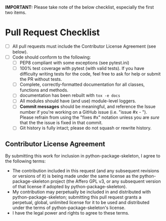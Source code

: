 
__IMPORTANT:__ Please take note of the below checklist, especially the first two items.

# Pull Request Checklist

- [ ] All pull requests must include the Contributor License Agreement (see below).
- [ ] Code should conform to the following:
    - [ ] PEP8 compliant with some exceptions (see pytest.ini)
    - [ ] 100% test coverage with pytest (with valid tests). If you have difficulty
      writing tests for the code, feel free to ask for help or submit the PR without tests.
    - [ ] Complete, correctly-formatted documentation for all classes, functions and methods.
    - [ ] documentation has been rebuilt with ``tox -e docs``
    - [ ] All modules should have (and use) module-level loggers.
    - [ ] **Commit messages** should be meaningful, and reference the Issue number
      if you're working on a GitHub issue (i.e. "issue #x - <message>"). Please
      refrain from using the "fixes #x" notation unless you are *sure* that the
      the issue is fixed in that commit.
    - [ ] Git history is fully intact; please do not squash or rewrite history.

## Contributor License Agreement

By submitting this work for inclusion in python-package-skeleton, I agree to the following terms:

* The contribution included in this request (and any subsequent revisions or versions of it)
  is being made under the same license as the python-package-skeleton project (the Affero GPL v3,
  or any subsequent version of that license if adopted by python-package-skeleton).
* My contribution may perpetually be included in and distributed with python-package-skeleton; submitting
  this pull request grants a perpetual, global, unlimited license for it to be used and distributed
  under the terms of python-package-skeleton's license.
* I have the legal power and rights to agree to these terms.
